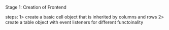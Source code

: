 Stage 1: Creation of Frontend

steps:
1> create a basic cell object that is inherited by columns and rows
2> create a table object with event listeners for different functoinality
